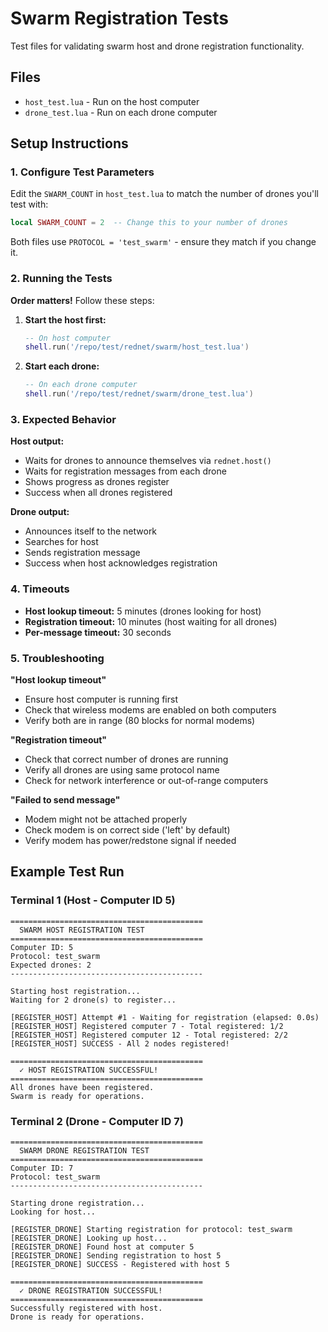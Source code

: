 # Swarm Registration Tests

Test files for validating swarm host and drone registration functionality.

## Files

- `host_test.lua` - Run on the host computer
- `drone_test.lua` - Run on each drone computer

## Setup Instructions

### 1. Configure Test Parameters

Edit the `SWARM_COUNT` in `host_test.lua` to match the number of drones you'll test with:

```lua
local SWARM_COUNT = 2  -- Change this to your number of drones
```

Both files use `PROTOCOL = 'test_swarm'` - ensure they match if you change it.

### 2. Running the Tests

**Order matters!** Follow these steps:

1. **Start the host first:**
   ```lua
   -- On host computer
   shell.run('/repo/test/rednet/swarm/host_test.lua')
   ```

2. **Start each drone:**
   ```lua
   -- On each drone computer
   shell.run('/repo/test/rednet/swarm/drone_test.lua')
   ```

### 3. Expected Behavior

**Host output:**
- Waits for drones to announce themselves via `rednet.host()`
- Waits for registration messages from each drone
- Shows progress as drones register
- Success when all drones registered

**Drone output:**
- Announces itself to the network
- Searches for host
- Sends registration message
- Success when host acknowledges registration

### 4. Timeouts

- **Host lookup timeout:** 5 minutes (drones looking for host)
- **Registration timeout:** 10 minutes (host waiting for all drones)
- **Per-message timeout:** 30 seconds

### 5. Troubleshooting

**"Host lookup timeout"**
- Ensure host computer is running first
- Check that wireless modems are enabled on both computers
- Verify both are in range (80 blocks for normal modems)

**"Registration timeout"**
- Check that correct number of drones are running
- Verify all drones are using same protocol name
- Check for network interference or out-of-range computers

**"Failed to send message"**
- Modem might not be attached properly
- Check modem is on correct side ('left' by default)
- Verify modem has power/redstone signal if needed

## Example Test Run

### Terminal 1 (Host - Computer ID 5)
```
===========================================
  SWARM HOST REGISTRATION TEST
===========================================
Computer ID: 5
Protocol: test_swarm
Expected drones: 2
-------------------------------------------

Starting host registration...
Waiting for 2 drone(s) to register...

[REGISTER_HOST] Attempt #1 - Waiting for registration (elapsed: 0.0s)
[REGISTER_HOST] Registered computer 7 - Total registered: 1/2
[REGISTER_HOST] Registered computer 12 - Total registered: 2/2
[REGISTER_HOST] SUCCESS - All 2 nodes registered!

===========================================
  ✓ HOST REGISTRATION SUCCESSFUL!
===========================================
All drones have been registered.
Swarm is ready for operations.
```

### Terminal 2 (Drone - Computer ID 7)
```
===========================================
  SWARM DRONE REGISTRATION TEST
===========================================
Computer ID: 7
Protocol: test_swarm
-------------------------------------------

Starting drone registration...
Looking for host...

[REGISTER_DRONE] Starting registration for protocol: test_swarm
[REGISTER_DRONE] Looking up host...
[REGISTER_DRONE] Found host at computer 5
[REGISTER_DRONE] Sending registration to host 5
[REGISTER_DRONE] SUCCESS - Registered with host 5

===========================================
  ✓ DRONE REGISTRATION SUCCESSFUL!
===========================================
Successfully registered with host.
Drone is ready for operations.
```


